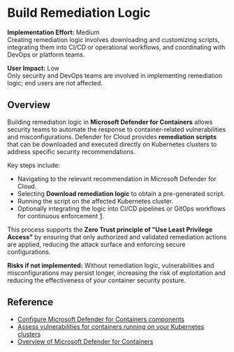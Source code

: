 # Build Remediation Logic

**Implementation Effort:** Medium  
Creating remediation logic involves downloading and customizing scripts, integrating them into CI/CD or operational workflows, and coordinating with DevOps or platform teams.

**User Impact:** Low  
Only security and DevOps teams are involved in implementing remediation logic; end users are not affected.

## Overview

Building remediation logic in **Microsoft Defender for Containers** allows security teams to automate the response to container-related vulnerabilities and misconfigurations. Defender for Cloud provides **remediation scripts** that can be downloaded and executed directly on Kubernetes clusters to address specific security recommendations.

Key steps include:

- Navigating to the relevant recommendation in Microsoft Defender for Cloud.
- Selecting **Download remediation logic** to obtain a pre-generated script.
- Running the script on the affected Kubernetes cluster.
- Optionally integrating the logic into CI/CD pipelines or GitOps workflows for continuous enforcement [1](https://learn.microsoft.com/en-us/azure/defender-for-cloud/defender-for-containers-enable).

This process supports the **Zero Trust principle of "Use Least Privilege Access"** by ensuring that only authorized and validated remediation actions are applied, reducing the attack surface and enforcing secure configurations.

**Risks if not implemented:** Without remediation logic, vulnerabilities and misconfigurations may persist longer, increasing the risk of exploitation and reducing the effectiveness of your container security posture.

## Reference

- [Configure Microsoft Defender for Containers components](https://learn.microsoft.com/en-us/azure/defender-for-cloud/defender-for-containers-enable)  
- [Assess vulnerabilities for containers running on your Kubernetes clusters](https://learn.microsoft.com/en-us/azure/defender-for-cloud/view-and-remediate-vulnerabilities-containers)  
- [Overview of Microsoft Defender for Containers](https://learn.microsoft.com/en-us/azure/defender-for-cloud/defender-for-containers-introduction)

